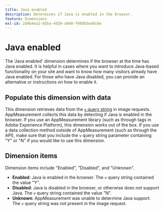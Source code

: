 ```yaml
---
title: Java enabled
description: Determines if Java is enabled in the browser.
feature: Dimensions
exl-id: 2d4b4ea2-65ba-4d39-a040-f989b5eddc6e
---
```

# Java enabled

The 'Java enabled' dimension determines if the browser at the time has Java enabled. It is helpful in cases where you want to introduce Java-based functionality on your site and want to know how many visitors already have Java enabled. For those who have Java disabled, you can provide an alternative or instructions on how to enable it.

## Populate this dimension with data

This dimension retrieves data from the [`v` query string](/help/implement/validate/query-parameters.md) in image requests. AppMeasurement collects this data by detecting if Java is enabled in the browser. If you use an AppMeasurement library (such as through tags in Adobe Experience Platform), this dimension works out of the box. If you use a data collection method outside of AppMeasurement (such as through the API), make sure that you include the `v` query string parameter containing "Y" or "N" if you would like to use this dimension.

## Dimension items

Dimension items include "Enabled", "Disabled", and "Unknown".

* **Enabled**: Java is enabled in the browser. The `v` query string contained the value "Y".
* **Disabled**: Java is disabled in the browser, or otherwise does not support Java. The `v` query string contained the value "N".
* **Unknown**: AppMeasurement was unable to determine Java support. The `v` query string was not present in the image request.
